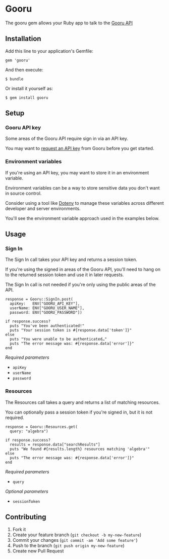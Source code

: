 # Gooru

The gooru gem allows your Ruby app to talk to the [Gooru API](http://developers.goorulearning.org)

## Installation

Add this line to your application's Gemfile:

    gem 'gooru'

And then execute:

    $ bundle

Or install it yourself as:

    $ gem install gooru
    
## Setup

### Gooru API key

Some areas of the Gooru API require sign in via an API key.

You may want to [request an API key](http://developers.goorulearning.org/request-a-key) from Gooru before you get started.

### Environment variables

If you're using an API key, you may want to store it in an environment variable.

Environment variables can be a way to store sensitive data you don't want in source control.

Consider using a tool like [Dotenv](https://github.com/bkeepers/dotenv) to manage these variables across different developer and server environments.

You'll see the environment variable approach used in the examples below.

## Usage

### Sign In

The Sign In call takes your API key and returns a session token.

If you're using the signed in areas of the Gooru API, you'll need to hang on to the returned session token and use it in later requests.

The Sign In call is not needed if you're only using the public areas of the API.

    response = Gooru::SignIn.post(
      apiKey:   ENV["GOORU_API_KEY"],
      userName: ENV["GOORU_USER_NAME"],
      password: ENV["GOORU_PASSWORD"])
      
    if response.success?
      puts "You've been authenticated!"
      puts "Your session token is #{response.data['token']}"
    else
      puts "You were unable to be authenticated…"
      puts "The error message was: #{response.data['error']}"
    end
    
*Required parameters*

* `apiKey`
* `userName`
* `password`

### Resources

The Resources call takes a query and returns a list of matching resources.

You can optionally pass a session token if you're signed in, but it is not required.

    response = Gooru::Resources.get(
      query: "algebra")
      
    if response.success?
      results = response.data["searchResults"]
      puts "We found #{results.length} resources matching 'algebra'"
    else
      puts "The error message was: #{response.data['error']}"
    end    

*Required parameters*

* `query`

*Optional parameters*

* `sessionToken`

## Contributing

1. Fork it
2. Create your feature branch (`git checkout -b my-new-feature`)
3. Commit your changes (`git commit -am 'Add some feature'`)
4. Push to the branch (`git push origin my-new-feature`)
5. Create new Pull Request
